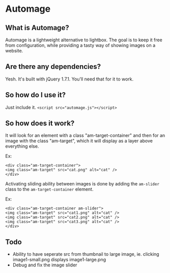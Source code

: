 Automage
========

What is Automage?
-----------------
Automage is a lightweight alternative to lightbox.
The goal is to keep it free from configuration, while providing a tasty way of showing images on a website.

Are there any dependencies?
---------------------------
Yesh. It's built with jQuery 1.7.1. You'll need that for it to work.

So how do I use it?
-------------------
Just include it.
`<script src="automage.js"></script>`

So how does it work?
--------------------------
It will look for an element with a class "am-target-container" and then for an image with the class "am-target", which it will display as a layer above everything else.

Ex:

`<div class="am-target-container">`<br />
    `<img class="am-target" src="cat.png" alt="cat" />`<br />
`</div>`

Activating sliding ability between images is done by adding the `am-slider` class to the `am-target-container` element.

Ex:

`<div class="am-target-container am-slider">`<br />
    `<img class="am-target" src="cat1.png" alt="cat" />`<br />
    `<img class="am-target" src="cat2.png" alt="cat" />`<br />
    `<img class="am-target" src="cat3.png" alt="cat" />`<br />
`</div>`

Todo
--------------------------
- Ability to have seperate src from thumbnail to large image, ie. clicking image1-small.png displays image1-large.png
- Debug and fix the image slider
